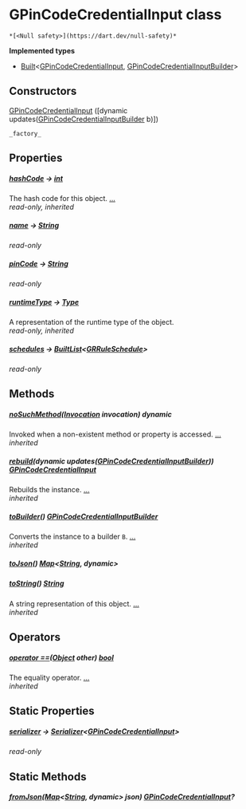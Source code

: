 


# GPinCodeCredentialInput class






    *[<Null safety>](https://dart.dev/null-safety)*






**Implemented types**

- [Built](https://pub.dev/documentation/built_value/8.1.2/built_value/Built-class.html)&lt;[GPinCodeCredentialInput](../third_party_yonomi_graphql_schema_schema.docs.schema.gql/GPinCodeCredentialInput-class.md), [GPinCodeCredentialInputBuilder](../third_party_yonomi_graphql_schema_schema.docs.schema.gql/GPinCodeCredentialInputBuilder-class.md)>





## Constructors

[GPinCodeCredentialInput](../third_party_yonomi_graphql_schema_schema.docs.schema.gql/GPinCodeCredentialInput/GPinCodeCredentialInput.md) ([dynamic updates([GPinCodeCredentialInputBuilder](../third_party_yonomi_graphql_schema_schema.docs.schema.gql/GPinCodeCredentialInputBuilder-class.md) b)])

    _factory_


## Properties

##### [hashCode](https://api.flutter.dev/flutter/dart-core/Object/hashCode.html) &#8594; [int](https://api.flutter.dev/flutter/dart-core/int-class.html)



The hash code for this object. [...](https://api.flutter.dev/flutter/dart-core/Object/hashCode.html)  
_read-only, inherited_



##### [name](../third_party_yonomi_graphql_schema_schema.docs.schema.gql/GPinCodeCredentialInput/name.md) &#8594; [String](https://api.flutter.dev/flutter/dart-core/String-class.html)



   
_read-only_



##### [pinCode](../third_party_yonomi_graphql_schema_schema.docs.schema.gql/GPinCodeCredentialInput/pinCode.md) &#8594; [String](https://api.flutter.dev/flutter/dart-core/String-class.html)



   
_read-only_



##### [runtimeType](https://api.flutter.dev/flutter/dart-core/Object/runtimeType.html) &#8594; [Type](https://api.flutter.dev/flutter/dart-core/Type-class.html)



A representation of the runtime type of the object.   
_read-only, inherited_



##### [schedules](../third_party_yonomi_graphql_schema_schema.docs.schema.gql/GPinCodeCredentialInput/schedules.md) &#8594; [BuiltList](https://pub.dev/documentation/built_collection/5.0.0/built_collection/BuiltList-class.html)&lt;[GRRuleSchedule](../third_party_yonomi_graphql_schema_schema.docs.schema.gql/GRRuleSchedule-class.md)>



   
_read-only_




## Methods

##### [noSuchMethod](https://api.flutter.dev/flutter/dart-core/Object/noSuchMethod.html)([Invocation](https://api.flutter.dev/flutter/dart-core/Invocation-class.html) invocation) dynamic



Invoked when a non-existent method or property is accessed. [...](https://api.flutter.dev/flutter/dart-core/Object/noSuchMethod.html)  
_inherited_



##### [rebuild](https://pub.dev/documentation/built_value/8.1.2/built_value/Built/rebuild.html)(dynamic updates([GPinCodeCredentialInputBuilder](../third_party_yonomi_graphql_schema_schema.docs.schema.gql/GPinCodeCredentialInputBuilder-class.md))) [GPinCodeCredentialInput](../third_party_yonomi_graphql_schema_schema.docs.schema.gql/GPinCodeCredentialInput-class.md)



Rebuilds the instance. [...](https://pub.dev/documentation/built_value/8.1.2/built_value/Built/rebuild.html)  
_inherited_



##### [toBuilder](https://pub.dev/documentation/built_value/8.1.2/built_value/Built/toBuilder.html)() [GPinCodeCredentialInputBuilder](../third_party_yonomi_graphql_schema_schema.docs.schema.gql/GPinCodeCredentialInputBuilder-class.md)



Converts the instance to a builder <code>B</code>. [...](https://pub.dev/documentation/built_value/8.1.2/built_value/Built/toBuilder.html)  
_inherited_



##### [toJson](../third_party_yonomi_graphql_schema_schema.docs.schema.gql/GPinCodeCredentialInput/toJson.md)() [Map](https://api.flutter.dev/flutter/dart-core/Map-class.html)&lt;[String](https://api.flutter.dev/flutter/dart-core/String-class.html), dynamic>



   




##### [toString](https://api.flutter.dev/flutter/dart-core/Object/toString.html)() [String](https://api.flutter.dev/flutter/dart-core/String-class.html)



A string representation of this object. [...](https://api.flutter.dev/flutter/dart-core/Object/toString.html)  
_inherited_




## Operators

##### [operator ==](https://api.flutter.dev/flutter/dart-core/Object/operator_equals.html)([Object](https://api.flutter.dev/flutter/dart-core/Object-class.html) other) [bool](https://api.flutter.dev/flutter/dart-core/bool-class.html)



The equality operator. [...](https://api.flutter.dev/flutter/dart-core/Object/operator_equals.html)  
_inherited_




## Static Properties

##### [serializer](../third_party_yonomi_graphql_schema_schema.docs.schema.gql/GPinCodeCredentialInput/serializer.md) &#8594; [Serializer](https://pub.dev/documentation/built_value/8.1.2/serializer/Serializer-class.html)&lt;[GPinCodeCredentialInput](../third_party_yonomi_graphql_schema_schema.docs.schema.gql/GPinCodeCredentialInput-class.md)>



   
_read-only_




## Static Methods

##### [fromJson](../third_party_yonomi_graphql_schema_schema.docs.schema.gql/GPinCodeCredentialInput/fromJson.md)([Map](https://api.flutter.dev/flutter/dart-core/Map-class.html)&lt;[String](https://api.flutter.dev/flutter/dart-core/String-class.html), dynamic> json) [GPinCodeCredentialInput](../third_party_yonomi_graphql_schema_schema.docs.schema.gql/GPinCodeCredentialInput-class.md)?



   










